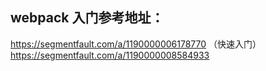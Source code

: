 
webpack 入门参考地址：
---------------
https://segmentfault.com/a/1190000006178770 （快速入门）
https://segmentfault.com/a/1190000008584933






